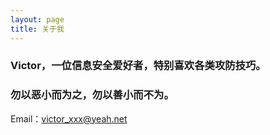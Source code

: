 ```yaml
---
layout: page
title: 关于我
---
```


### Victor，一位信息安全爱好者，特别喜欢各类攻防技巧。
### 勿以恶小而为之，勿以善小而不为。
Email：victor_xxx@yeah.net